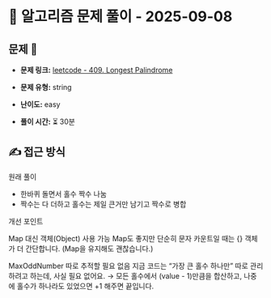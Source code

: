 # 📝 알고리즘 문제 풀이 - 2025-09-08

## 문제 📖

- **문제 링크:** [leetcode - 409. Longest Palindrome](https://leetcode.com/problems/longest-palindrome/description/)

- **문제 유형:** string

- **난이도:** easy

- **풀이 시간:** ⏳ 30분

## ✍ 접근 방식
원래 풀이
- 한바퀴 돌면서 홀수 짝수 나눔
- 짝수는 다 더하고 홀수는 제일 큰거만 남기고 짝수로 병합

개선 포인트

Map 대신 객체(Object) 사용 가능
Map도 좋지만 단순히 문자 카운트일 때는 {} 객체가 더 간단합니다.
(Map을 유지해도 괜찮습니다.)

MaxOddNumber 따로 추적할 필요 없음
지금 코드는 “가장 큰 홀수 하나만” 따로 관리하려고 하는데, 사실 필요 없어요.
→ 모든 홀수에서 (value - 1)만큼을 합산하고, 나중에 홀수가 하나라도 있었으면 +1 해주면 끝입니다.

